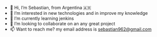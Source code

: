 - 👋 Hi, I’m Sebastian, from Argentina 🇦🇷
- 👀 I’m interested in new technologies and in improve my knowledge
- 🌱 I’m currently learning jenkins
- 💞️ I’m looking to collaborate on an any great project
- 📫 Want to reach me? my email address is sebastian962@gmail.com

<!---
sebastian962/sebastian962 is a ✨ special ✨ repository because its `README.md` (this file) appears on your GitHub profile.
You can click the Preview link to take a look at your changes.
--->
